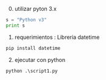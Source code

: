 0) utilizar pyton 3.x
 ```python
s = "Python v3"
print s
```

1)  requerimientos : Librería datetime
 ```python
pip install datetime
```
2) ejecutar con python
```python
python .\script1.py
```

